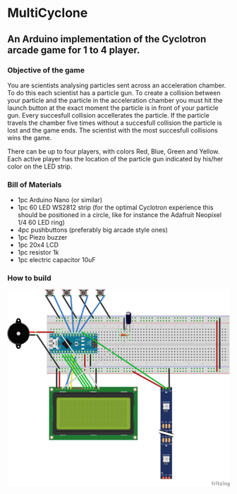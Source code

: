 # MultiCyclone
## An Arduino implementation of the Cyclotron arcade game for 1 to 4 player.

### Objective of the game
You are scientists analysing particles sent across an acceleration chamber. To do this each scientist has a particle gun. To create a collision between your particle and the particle in the acceleration chamber you must hit the launch button at the exact moment the particle is in front of your particle gun. Every succesfull collision accellerates the particle. If the particle travels the chamber five times without a succesfull collision the particle is lost and the game ends. The scientist with the most succesfull collisions wins the game.

There can be up to four players, with colors Red, Blue, Green and Yellow. Each active player has the location of the particle gun indicated by his/her color on the LED strip.

### Bill of Materials
* 1pc Arduino Nano (or similar)
* 1pc 60 LED WS2812 strip (for the optimal Cyclotron experience this should be positioned in a circle, like for instance the Adafruit Neopixel 1/4 60 LED ring)
* 4pc pushbuttons (preferably big arcade style ones)
* 1pc Piezo buzzer
* 1pc 20x4 LCD
* 1pc resistor 1k
* 1pc electric capacitor 10uF

### How to build
![Breadboard image](MultiCyclone_bb.png)
